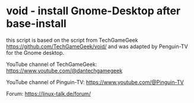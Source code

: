 # void - install Gnome-Desktop after base-install

this script is based on the script from TechGameGeek https://github.com/TechGameGeek/void/ 
and was adapted by Penguin-TV for the Gnome desktop.

YouTube channel of TechGameGeek: https://www.youtube.com/@dantechgamegeek

YouTube channel of Pinguin-TV:
https://www.youtube.com/@Pinguin-TV

Forum:
https://linux-talk.de/forum/

